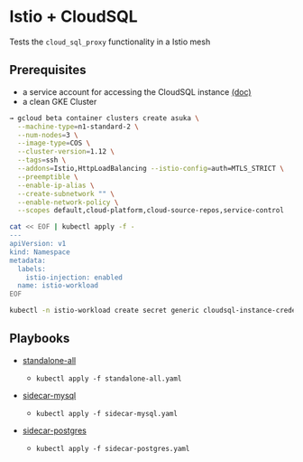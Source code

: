 # Istio + CloudSQL

Tests the `cloud_sql_proxy` functionality in a Istio mesh

## Prerequisites

* a service account for accessing the CloudSQL instance [(doc)](https://cloud.google.com/sql/docs/mysql/connect-external-app#4_if_required_by_your_authentication_method_create_a_service_account)
* a clean GKE Cluster

```sh
→ gcloud beta container clusters create asuka \
  --machine-type=n1-standard-2 \
  --num-nodes=3 \
  --image-type=COS \
  --cluster-version=1.12 \
  --tags=ssh \
  --addons=Istio,HttpLoadBalancing --istio-config=auth=MTLS_STRICT \
  --preemptible \
  --enable-ip-alias \
  --create-subnetwork "" \
  --enable-network-policy \
  --scopes default,cloud-platform,cloud-source-repos,service-control
```

```sh
cat << EOF | kubectl apply -f -
---
apiVersion: v1
kind: Namespace
metadata:
  labels:
    istio-injection: enabled
  name: istio-workload
EOF
```

```sh
kubectl -n istio-workload create secret generic cloudsql-instance-credentials --from-file=/path/to/cloudsqlclient.json
```

## Playbooks

* [standalone-all](standalone-all.yaml)
  * `kubectl apply -f standalone-all.yaml`

* [sidecar-mysql](sidecar-mysql.yaml)
  * `kubectl apply -f sidecar-mysql.yaml`

* [sidecar-postgres](sidecar-postgres.yaml)
  * `kubectl apply -f sidecar-postgres.yaml`
